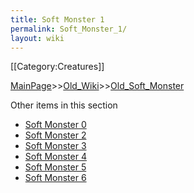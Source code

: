 ```yaml
---
title: Soft Monster 1
permalink: Soft_Monster_1/
layout: wiki
---
```

[[Category:Creatures]]

[MainPage](/keeperrl_wiki/ "wikilink")>>[Old_Wiki](/keeperrl_wiki/Old_Wiki "wikilink")>>[Old_Soft_Monster](/keeperrl_wiki/Old_Soft_Monster "wikilink")

Other items in this section
-    [Soft Monster 0](/keeperrl_wiki/Soft_Monster_0 "wikilink")
-    [Soft Monster 2](/keeperrl_wiki/Soft_Monster_2 "wikilink")
-    [Soft Monster 3](/keeperrl_wiki/Soft_Monster_3 "wikilink")
-    [Soft Monster 4](/keeperrl_wiki/Soft_Monster_4 "wikilink")
-    [Soft Monster 5](/keeperrl_wiki/Soft_Monster_5 "wikilink")
-    [Soft Monster 6](/keeperrl_wiki/Soft_Monster_6 "wikilink")
